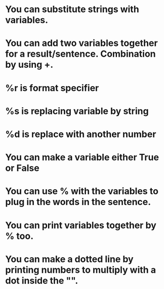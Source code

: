 # You can substitute strings with variables.
# You can add two variables together for a result/sentence. Combination by using +.
# %r is format specifier
# %s is replacing variable by string
# %d is replace with another number
# You can make a variable either True or False
# You can use % with the variables to plug in the words in the sentence.
# You can print variables together by % too.
# You can make a dotted line by printing numbers to multiply with a dot inside the "".
